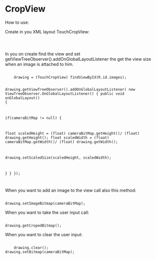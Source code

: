 CropView
========

How to use:

Create in you XML layout TouchCropView:

<code>
<YOUR_PACKAGE_NAME.TouchCropView
        android:id="@+id/images"
        android:layout_width="wrap_content"
        android:layout_height="wrap_content"
        android:layout_alignParentBottom="true"
        android:layout_alignParentLeft="true"
        android:adjustViewBounds="true" />
</code>        
        
        
In you on create find the view and set getViewTreeObserver().addOnGlobalLayoutListener the get the view size when an image is attached to him.

<code>
	drawing = (TouchCropView) findViewById(R.id.images);

drawing.getViewTreeObserver().addOnGlobalLayoutListener(
new ViewTreeObserver.OnGlobalLayoutListener() {
public void onGlobalLayout() {

if(cameraBitMap != null)
{

float scaledHeight = (float) cameraBitMap.getHeight()/ (float) drawing.getHeight();
float scaledWidth = (float) cameraBitMap.getWidth()/ (float) drawing.getWidth();

drawing.setScaledSize(scaledHeight, scaledWidth);

}
}
});

</code> 

When you want to add an image to the view call also this method:

<code>
drawing.setImageBitmap(cameraBitMap);
</code> 

When you want to take the user input call:

<code>
drawing.getCropedBitmap();
</code> 

When you want to clear the user input:

<code>
	drawing.clear();
drawing.setBitmap(cameraBitMap);
</code> 



        
        
